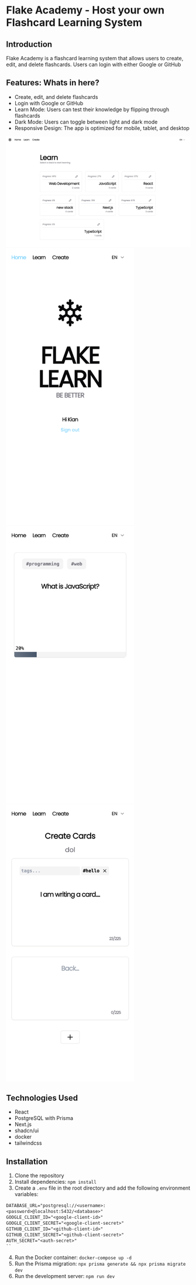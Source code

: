 # Flake Academy - Host your own Flashcard Learning System

## Introduction

Flake Academy is a flashcard learning system that allows users to create, edit, and delete flashcards. Users can login with either Google or GitHub

## Features: Whats in here?

- Create, edit, and delete flashcards
- Login with Google or GitHub
- Learn Mode: Users can test their knowledge by flipping through flashcards
- Dark Mode: Users can toggle between light and dark mode
- Responsive Design: The app is optimized for mobile, tablet, and desktop

<img src="docs/learn.png" width="1350">
<img src="docs/home.png" width="350">
<img src="docs/card.png" width="350">
<img src="docs/card-2.png" width="350">

## Technologies Used

- React
- PostgreSQL with Prisma
- Next.js
- shadcn/ui
- docker
- tailwindcss

## Installation

1. Clone the repository
2. Install dependencies: `npm install`
3. Create a `.env` file in the root directory and add the following environment variables:

```
DATABASE_URL="postgresql://<username>:<password>@localhost:5432/<database>"
GOOGLE_CLIENT_ID="<google-client-id>"
GOOGLE_CLIENT_SECRET="<google-client-secret>"
GITHUB_CLIENT_ID="<github-client-id>"
GITHUB_CLIENT_SECRET="<github-client-secret>"
AUTH_SECRET="<auth-secret>"
``
```

4. Run the Docker container: `docker-compose up -d`
5. Run the Prisma migration: `npx prisma generate && npx prisma migrate dev`
6. Run the development server: `npm run dev`
